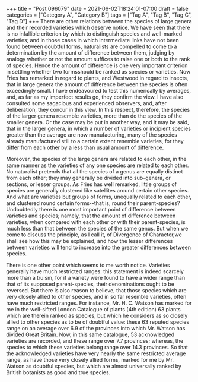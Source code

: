 +++
title = "Post 096079"
date = 2021-06-02T18:24:01-07:00
draft = false
categories = ["Category A", "Category B"]
tags = ["Tag A", "Tag B", "Tag C", "Tag D"]
+++
There are other relations between the species of large genera and their recorded varieties which deserve notice. We have seen that there is no infallible criterion by which to distinguish species and well-marked varieties; and in those cases in which intermediate links have not been found between doubtful forms, naturalists are compelled to come to a determination by the amount of difference between them, judging by analogy whether or not the amount suffices to raise one or both to the rank of species. Hence the amount of difference is one very important criterion in settling whether two formsshould be ranked as species or varieties. Now Fries has remarked in regard to plants, and Westwood in regard to insects, that in large genera the amount of difference between the species is often exceedingly small. I have endeavoured to test this numerically by averages, and, as far as my imperfect results go, they confirm the view. I have also consulted some sagacious and experienced observers, and, after deliberation, they concur in this view. In this respect, therefore, the species of the larger genera resemble varieties, more than do the species of the smaller genera. Or the case may be put in another way, and it may be said, that in the larger genera, in which a number of varieties or incipient species greater than the average are now manufacturing, many of the species already manufactured still to a certain extent resemble varieties, for they differ from each other by a less than usual amount of difference.

Moreover, the species of the large genera are related to each other, in the same manner as the varieties of any one species are related to each other. No naturalist pretends that all the species of a genus are equally distinct from each other; they may generally be divided into sub-genera, or sections, or lesser groups. As Fries has well remarked, little groups of species are generally clustered like satellites around certain other species. And what are varieties but groups of forms, unequally related to each other, and clustered round certain forms--that is, round their parent-species? Undoubtedly there is one most important point of difference between varieties and species; namely, that the amount of difference between varieties, when compared with each other or with their parent-species, is much less than that between the species of the same genus. But when we come to discuss the principle, as I call it, of Divergence of Character,we shall see how this may be explained, and how the lesser differences between varieties will tend to increase into the greater differences between species.

There is one other point which seems to me worth notice. Varieties generally have much restricted ranges: this statement is indeed scarcely more than a truism, for if a variety were found to have a wider range than that of its supposed parent-species, their denominations ought to be reversed. But there is also reason to believe, that those species which are very closely allied to other species, and in so far resemble varieties, often have much restricted ranges. For instance, Mr. H. C. Watson has marked for me in the well-sifted London Catalogue of plants (4th edition) 63 plants which are therein ranked as species, but which he considers as so closely allied to other species as to be of doubtful value: these 63 reputed species range on an average over 6.9 of the provinces into which Mr. Watson has divided Great Britain. Now, in this same catalogue, 53 acknowledged varieties are recorded, and these range over 7.7 provinces; whereas, the species to which these varieties belong range over 14.3 provinces. So that the acknowledged varieties have very nearly the same restricted average range, as have those very closely allied forms, marked for me by Mr. Watson as doubtful species, but which are almost universally ranked by British botanists as good and true species.
